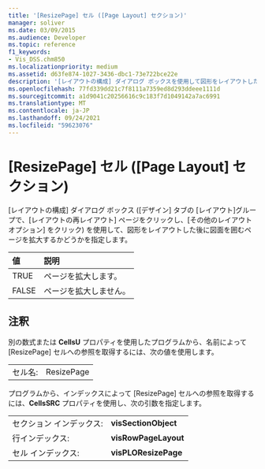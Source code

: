 ```yaml
---
title: '[ResizePage] セル ([Page Layout] セクション)'
manager: soliver
ms.date: 03/09/2015
ms.audience: Developer
ms.topic: reference
f1_keywords:
- Vis_DSS.chm850
ms.localizationpriority: medium
ms.assetid: d63fe874-1027-3436-dbc1-73e722bce22e
description: '[レイアウトの構成] ダイアログ ボックスを使用して図形をレイアウトした後で、図面が中心に位置するようにページを拡大するかどうかを指定します (このダイアログ ボックスを開くには、[デザイン] タブの [レイアウト] グループで、[ページの再レイアウト] をクリックして、[その他のレイアウト オプション] をクリックします)。'
ms.openlocfilehash: 77fd339dd21c7f8111a7359ed8d293ddeee1111d
ms.sourcegitcommit: a1d9041c20256616c9c183f7d1049142a7ac6991
ms.translationtype: MT
ms.contentlocale: ja-JP
ms.lasthandoff: 09/24/2021
ms.locfileid: "59623076"
---
```

# <a name="resizepage-cell-page-layout-section"></a>[ResizePage] セル ([Page Layout] セクション)

[レイアウトの構成] ダイアログ ボックス ([デザイン] タブの [レイアウト]グループで、[レイアウトの再レイアウト] ページをクリックし、[その他のレイアウト オプション] をクリック) を使用して、図形をレイアウトした後に図面を囲むページを拡大するかどうかを指定します。  
  
|**値**|**説明**|
|:-----|:-----|
| TRUE  <br/> | ページを拡大します。  <br/> |
| FALSE  <br/> | ページを拡大しません。  <br/> |
   
## <a name="remarks"></a>注釈

別の数式または **CellsU** プロパティを使用したプログラムから、名前によって [ResizePage] セルへの参照を取得するには、次の値を使用します。 
  
|||
|:-----|:-----|
| セル名:  <br/> | ResizePage  <br/> |
   
プログラムから、インデックスによって [ResizePage] セルへの参照を取得するには、**CellsSRC** プロパティを使用し、次の引数を指定します。 
  
|||
|:-----|:-----|
| セクション インデックス:  <br/> |**visSectionObject** <br/> |
| 行インデックス:  <br/> |**visRowPageLayout** <br/> |
| セル インデックス:  <br/> |**visPLOResizePage** <br/> |
   

